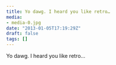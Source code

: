 ```yaml
---
title: Yo dawg. I heard you like retro…
media:
- media-0.jpg
date: "2013-01-05T17:19:29Z"
draft: false
tags: []
---
```

Yo dawg. I heard you like retro…
